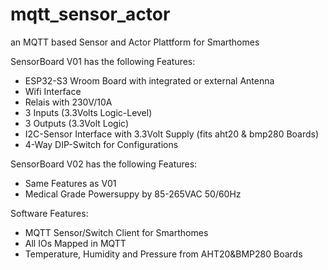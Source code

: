 # mqtt_sensor_actor
an MQTT based Sensor and Actor Plattform for Smarthomes

SensorBoard V01 has the following Features:

- ESP32-S3 Wroom Board with integrated or external Antenna
- Wifi Interface
- Relais with 230V/10A
- 3 Inputs (3.3Volts Logic-Level)
- 3 Outputs (3.3Volt Logic)
- I2C-Sensor Interface with 3.3Volt Supply (fits aht20 & bmp280 Boards)
- 4-Way DIP-Switch for Configurations


SensorBoard V02 has the following Features:

- Same Features as V01
- Medical Grade Powersuppy by 85-265VAC 50/60Hz

Software Features:

- MQTT Sensor/Switch Client for Smarthomes
- All IOs Mapped in MQTT
- Temperature, Humidity and Pressure from AHT20&BMP280 Boards 


